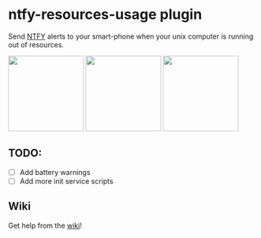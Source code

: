 # ntfy-resources-usage plugin
Send [NTFY](https://ntfy.sh/) alerts to your smart-phone when your unix computer is running out of resources.

<a href="https://play.google.com/store/apps/details?id=io.heckel.ntfy"><img src="https://upload.wikimedia.org/wikipedia/commons/archive/7/78/20220907104001!Google_Play_Store_badge_EN.svg" width="153px" height="auto"></a> <a href="https://f-droid.org/en/packages/io.heckel.ntfy/"><img src="https://upload.wikimedia.org/wikipedia/commons/a/a3/Get_it_on_F-Droid_(material_design).svg" width="153px" height="auto"></a> <a href="https://apps.apple.com/us/app/ntfy/id1625396347"><img src="https://upload.wikimedia.org/wikipedia/commons/archive/3/3c/20170219160110!Download_on_the_App_Store_Badge.svg" width="153px" height="auto"></a>
<!-- Get It On Google Play - https://upload.wikimedia.org/wikipedia/commons/archive/7/78/20220907104001!Google_Play_Store_badge_EN.svg -->
<!-- Get It On F-Droid - https://upload.wikimedia.org/wikipedia/commons/archive/3/3c/20170219160110%21Download_on_the_App_Store_Badge.svg -->
<!-- Download on the App Store - https://upload.wikimedia.org/wikipedia/commons/archive/3/3c/20170219160110!Download_on_the_App_Store_Badge.svg -->

## TODO:
* [ ] Add battery warnings
* [ ] Add more init service scripts

## Wiki
Get help from the [wiki](https://github.com/TheRealOne78/ntfy-resources-usage/wiki)!
